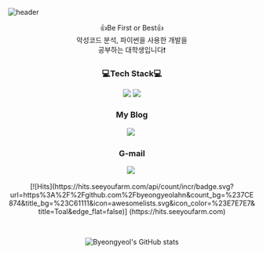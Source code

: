 ![header](https://capsule-render.vercel.app/api?type=waving&color=auto&height=300&section=header&text=Welcome&desc=byeong%20Yeol's%20github&descAlign=64&descAlignY=45&fontSize=70&fontAlignY=30)
<br>
<p align='center'>
    👍Be First or Best👍</br>
    악성코드 분석, 파이썬을 사용한 개발을</br>
    공부하는 대학생입니다❗
</p>
<h3 align='center'>💻Tech Stack💻</h3>

<p align='center'>
    <img src='https://img.shields.io/badge/Python-3766AB?style=flat-square&logo=Python&logoColor=white'>
    <img src="https://img.shields.io/badge/JavaScript-F7DF1E?style=flat-square&logo=JavaScript&logoColor=black">
</p>

<h3 align='center'>My Blog</h3>

<p align='center'>
  <a href="https://bymalware.tistory.com"><img src="https://img.shields.io/badge/My%20Tistory-20C997?style=flat-square&logo=Velog&logoColor=white"/></a>&nbsp
</p>

<h3 align='center'>G-mail</h3>

<p align='center'>
  <a href="mailto:qudduf9313@gmail.com"><img src="https://img.shields.io/badge/G--Mail-EA4335?style=flat-square&logo=Gmail&logoColor=white"/></a>&nbsp
</p>
<p align='center'>
    [![Hits](https://hits.seeyoufarm.com/api/count/incr/badge.svg?  url=https%3A%2F%2Fgithub.com%2Fbyeongyeolahn&count_bg=%237CE874&title_bg=%23C61111&icon=awesomelists.svg&icon_color=%23E7E7E7&title=Toal&edge_flat=false)]    (https://hits.seeyoufarm.com)
</p>

</br>
<div align='center'>

![Byeongyeol's GitHub stats](https://github-readme-stats.vercel.app/api?username=byeongyeolahn&show_icons=true)
